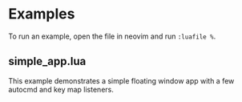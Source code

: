 # Examples

To run an example, open the file in neovim and run `:luafile %`.

## simple_app.lua
This example demonstrates a simple floating window app with a few autocmd and key map listeners.
